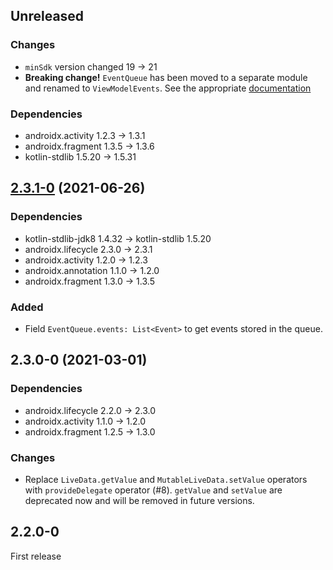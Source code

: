 ## Unreleased

### Changes

- `minSdk` version changed 19 → 21
- **Breaking change!** `EventQueue` has been moved to a separate module and renamed to `ViewModelEvents`. See the appropriate [documentation](../../viewmodelevents/README.md)

### Dependencies

- androidx.activity 1.2.3 -> 1.3.1
- androidx.fragment 1.3.5 -> 1.3.6
- kotlin-stdlib 1.5.20 -> 1.5.31

## [2.3.1-0] (2021-06-26)

### Dependencies

- kotlin-stdlib-jdk8 1.4.32 -> kotlin-stdlib 1.5.20
- androidx.lifecycle 2.3.0 -> 2.3.1
- androidx.activity 1.2.0 -> 1.2.3
- androidx.annotation 1.1.0 -> 1.2.0
- androidx.fragment 1.3.0 -> 1.3.5

### Added

- Field `EventQueue.events: List<Event>` to get events stored in the queue.

## 2.3.0-0 (2021-03-01)

### Dependencies

- androidx.lifecycle 2.2.0 -> 2.3.0
- androidx.activity 1.1.0 -> 1.2.0
- androidx.fragment 1.2.5 -> 1.3.0

### Changes

- Replace `LiveData.getValue` and `MutableLiveData.setValue` operators with `provideDelegate` operator (#8).
  `getValue` and `setValue` are deprecated now and will be removed in future versions.

## 2.2.0-0

First release


[2.3.1-0]: https://github.com/RedMadRobot/gears-android/compare/fragment-ktx-v1.3.5-0...lifecycle-livedata-ktx-v2.3.1-0
